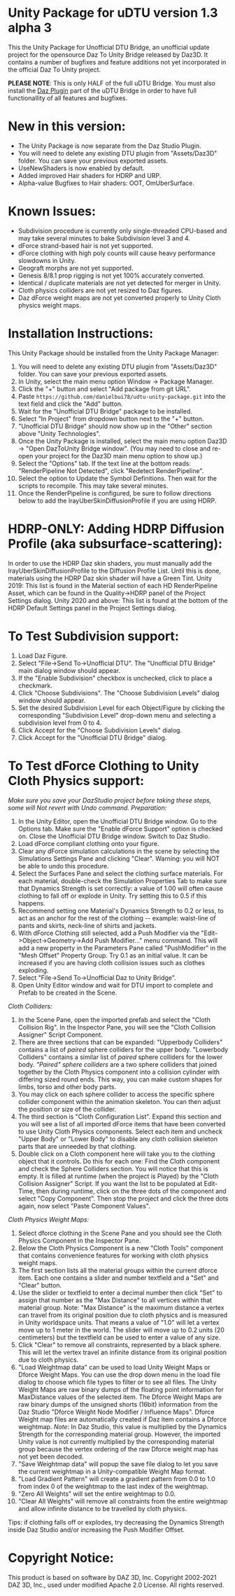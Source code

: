 Unity Package for uDTU version 1.3 alpha 3
====================


This the Unity Package for Unofficial DTU Bridge, an unofficial update project for the opensource Daz To Unity Bridge released by Daz3D.  It contains a number of bugfixes and feature additions not yet incorporated in the official Daz To Unity project.

**PLEASE NOTE**: This is only HALF of the full uDTU Bridge.  You must also install the [Daz Plugin](https://github.com/danielbui78/UDTU) part of the uDTU Bridge in order to have full functionallity of all features and bugfixes.

New in this version:
====================
- The Unity Package is now separate from the Daz Studio Plugin.
- You will need to delete any existing DTU plugin from "Assets/Daz3D" folder.  You can save your previous exported assets.
- UseNewShaders is now enabled by default.
- Added improved Hair shaders for HDRP and URP.
- Alpha-value Bugfixes to Hair shaders: OOT, OmUberSurface.


Known Issues:
=============
- Subdivision procedure is currently only single-threaded CPU-based and may take several minutes to bake Subdivision level 3 and 4.
- dForce strand-based hair is not yet supported.
- dForce clothing with high poly counts will cause heavy performance slowdowns in Unity.
- Geograft morphs are not yet supported.
- Genesis 8/8.1 prop rigging is not yet 100% accurately converted.
- Identical / duplicate materials are not yet detected for merger in Unity.
- Cloth physics colliders are not yet resized to Daz figures.
- Daz dForce weight maps are not yet converted properly to Unity Cloth physics weight maps.


Installation Instructions:
==========================
This Unity Package should be installed from the Unity Package Manager:
1. You will need to delete any existing DTU plugin from "Assets/Daz3D" folder.  You can save your previous exported assets.
2. In Unity, select the main menu option Window -> Package Manager.
3. Click the "+" button and select "Add package from git URL".
4. Paste `https://github.com/danielbui78/udtu-unity-package.git` into the text field and click the "Add" button.
5. Wait for the "Unofficial DTU Bridge" package to be installed.
6. Select "In Project" from dropdown button next to the "+" button.
7. "Unofficial DTU Bridge" should now show up in the "Other" section above "Unity Technologies".
8. Once the Unity Package is installed, select the main menu option Daz3D -> "Open DazToUnity Bridge window". (You may need to close and re-open your project for the Daz3D main menu option to show up.)
9. Select the "Options" tab. If the text line at the bottom reads: "RenderPipeline Not Detected", click "Redetect RenderPipeline".
10. Select the option to Update the Symbol Definitions.  Then wait for the scripts to recompile.  This may take several minutes.
11. Once the RenderPipeline is configured, be sure to follow directions below to add the IrayUberSkinDiffusionProfile if you are using HDRP.


HDRP-ONLY: Adding HDRP Diffusion Profile (aka subsurface-scattering):
==========================
In order to use the HDRP Daz skin shaders, you must manually add the IrayUberSkinDiffusionProfile to the Diffusion Profile List.  Until this is done, materials using the HDRP Daz skin shader will have a Green Tint.
Unity 2019: This list is found in the Material section of each HD RenderPipeline Asset, which can be found in the Quality->HDRP panel of the Project Settings dialog.
Unity 2020 and above: This list is found at the bottom of the HDRP Default Settings panel in the Project Settings dialog.



To Test Subdivision support:
=========================
1. Load Daz Figure.
2. Select "File->Send To->Unofficial DTU".  The "Unofficial DTU Bridge" main dialog window should appear.
3. If the "Enable Subdivision" checkbox is unchecked, click to place a checkmark.
4. Click "Choose Subdivisions". The "Choose Subdivision Levels" dialog window should appear.
5. Set the desired Subdivision Level for each Object/Figure by clicking the corresponding "Subdivision Level" drop-down menu and selecting a subdivision level from 0 to 4.
6. Click Accept for the "Choose Subdivision Levels" dialog.
7. Click Accept for the "Unofficial DTU Bridge" dialog.


To Test dForce Clothing to Unity Cloth Physics support:
=======================================================
*Make sure you save your DazStudio project before taking these steps, some will Not revert with Undo command.*
*Preparation:*
1. In the Unity Editor, open the Unofficial DTU Bridge window.  Go to the Options tab.  Make sure the "Enable dForce Support" option is checked on.  Close the Unofficial DTU Bridge window.  Switch to Daz Studio.
2. Load dForce compliant clothing onto your figure.
3. Clear any dForce simulation calculations in the scene by selecting the Simulations Settings Pane and clicking "Clear".  Warning: you will NOT be able to undo this procedure.
4. Select the Surfaces Pane and select the clothing surface materials.  For each material, double-check the Simulation Properties Tab to make sure that Dynamics Strength is set correctly: a value of 1.00 will often cause clothing to fall off or explode in Unity.  Try setting this to 0.5 if this happens.
5. Recommend setting one Material's Dynamics Strength to 0.2 or less, to act as an anchor for the rest of the clothing -- example: waist-line of pants and skirts, neck-line of shirts and jackets.
6. With dForce Clothing still selected, add a Push Modifier via the "Edit->Object->Geometry->Add Push Modifier..." menu command.  This will add a new property in the Parameters Pane called "PushModifier" in the "Mesh Offset" Property Group.  Try 0.1 as an initial value.  It can be increased if you are having cloth collision issues such as clothes exploding.
7. Select "File->Send To->Unofficial Daz to Unity Bridge".
8. Open Unity Editor window and wait for DTU import to complete and Prefab to be created in the Scene.

*Cloth Colliders:*
1. In the Scene Pane, open the imported prefab and select the "Cloth Collision Rig".  In the Inspector Pane, you will see the "Cloth Collision Assigner" Script Component.
2. There are three sections that can be expanded: "Upperbody Colliders" contains a list of *paired* sphere colliders for the upper body.  "Lowerbody Colliders" contains a similar list of *paired* sphere colliders for the lower body.  *"Paired" sphere colliders* are a two sphere colliders that joined together by the Cloth Physics component into a collision cylinder with differing sized round ends.  This way, you can make custom shapes for limbs, torso and other body parts.
3. You may click on each sphere collider to access the specific sphere collider component within the animation skeleton.  You can then adjust the position or size of the collider.
4. The third section is "Cloth Configuration List".  Expand this section and you will see a list of all imported dForce items that have been converted to use Unity Cloth Physics components.  Select each item and uncheck "Upper Body" or "Lower Body" to disable any cloth collision skeleton parts that are unneeded by that clothing.
5. Double click on a Cloth component here will take you to the clothing object that it controls.  Do this for each one: Find the Cloth component and check the Sphere Colliders section.  You will notice that this is empty.  It is filled at runtime (when the project is Played) by the "Cloth Collision Assigner" Script.  If you want the list to be populated at Edit-Time, then during runtime, click on the three dots of the component and select "Copy Component".  Then stop the project and click the three dots again, now select "Paste Component Values".

*Cloth Physics Weight Maps:*
1. Select dforce clothing in the Scene Pane and you should see the Cloth Physics Component in the Inspector Pane.
2. Below the Cloth Physics Component is a new "Cloth Tools" component that contains convenience features for working with cloth physics weight maps.
3. The first section lists all the material groups within the current dforce item.  Each one contains a slider and number textfield and a "Set" and "Clear" button.
4. Use the slider or textfield to enter a decimal number then click "Set" to assign that number as the "Max Distance" to all vertices within that material group.  Note: "Max Distance" is the maximum distance a vertex can travel from its original position due to cloth physics and is measured in Unity worldspace units.  That means a value of "1.0" will let a vertex move up to 1 meter in the world.  The slider will move up to 0.2 units (20 centimeters) but the textfield can be used to enter a value of any size.
5. Click "Clear" to remove all constraints, represented by a black sphere.  This will let the vertex travel an infinite distance from its original position due to cloth physics.
6. "Load Weightmap data" can be used to load Unity Weight Maps or Dforce Weight Maps.  You can use the drop down menu in the load file dialog to choose which file types to filter or to see all files.  The Unity Weight Maps are raw binary dumps of the floating point information for MaxDistance values of the selected item.  The Dforce Weight Maps are raw binary dumps of the unsigned shorts (16bit) information from the Daz Studio "Dforce Weight Node Modifier / Influence Maps".  Dforce Weight map files are automatically created if Daz item contains a Dforce weightmap.
*Note*: In Daz Studio, this value is multiplied by the Dynamics Strength for the corresponding material group.  However, the imported Unity value is not currently multiplied by the corresponding material group because the vertex ordering of the raw Dforce weight map has not yet been decoded.
7. "Save Weightmap data" will popup the save file dialog to let you save the current weightmap in a Unity-compatible Weight Map format.
8. "Load Gradient Pattern" will create a gradient pattern from 0.0 to 1.0 from index 0 of the weightmap to the last index of the weightmap.
9. "Zero All Weights" will set the entire weightmap to 0.0.
10. "Clear All Weights" will remove all constraints from the entire weightmap and allow infinite distance to be travelled by cloth physics.

Tips: if clothing falls off or explodes, try decreasing the Dynamics Strength inside Daz Studio and/or increasing the Push Modifier Offset.


Copyright Notice:
==========
This product is based on software by DAZ 3D, Inc. Copyright 2002-2021 DAZ 3D, Inc., used under modified Apache 2.0 License.  All rights reserved.
